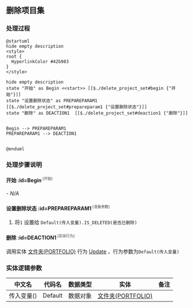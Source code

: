 ## 删除项目集 <!-- {docsify-ignore-all} -->

   

### 处理过程

```plantuml
@startuml
hide empty description
<style>
root {
  HyperlinkColor #42b983
}
</style>

hide empty description
state "开始" as Begin <<start>> [[$./delete_project_set#begin {"开始"}]]
state "设置删除状态" as PREPAREPARAM1  [[$./delete_project_set#prepareparam1 {"设置删除状态"}]]
state "删除" as DEACTION1  [[$./delete_project_set#deaction1 {"删除"}]]


Begin --> PREPAREPARAM1
PREPAREPARAM1 --> DEACTION1


@enduml
```


### 处理步骤说明

#### 开始 :id=Begin<sup class="footnote-symbol"> <font color=gray size=1>[开始]</font></sup>



*- N/A*
#### 设置删除状态 :id=PREPAREPARAM1<sup class="footnote-symbol"> <font color=gray size=1>[准备参数]</font></sup>



1. 将`1` 设置给  `Default(传入变量).IS_DELETED(是否已删除)`

#### 删除 :id=DEACTION1<sup class="footnote-symbol"> <font color=gray size=1>[实体行为]</font></sup>



调用实体 [文件夹(PORTFOLIO)](module/Base/Portfolio.md) 行为 [Update](module/Base/Portfolio#行为) ，行为参数为`Default(传入变量)`



### 实体逻辑参数

|    中文名   |    代码名    |  数据类型    |  实体   |备注 |
| --------| --------| -------- | -------- | --------   |
|传入变量(<i class="fa fa-check"/></i>)|Default|数据对象|[文件夹(PORTFOLIO)](module/Base/Portfolio.md)||
